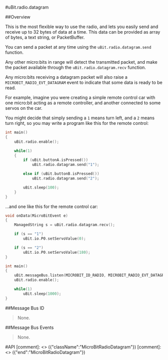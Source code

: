 #uBit.radio.datagram

##Overview

This is the most flexible way to use the radio, and lets you easily send and receive up to 32 bytes of data at a time.
This data can be provided as array of bytes, a text string, or PacketBuffer.

You can send a packet at any time using the `uBit.radio.datagram.send` function.

Any other micro:bits in range will detect the transmitted packet, and make the packet available through the
`uBit.radio.datagram.recv` function.

Any micro:bits receiving a datagram packet will also raise a `MICROBIT_RADIO_EVT_DATAGRAM` event to indicate
that some data is ready to be read.

For example, imagine you were creating a simple remote control car with one micro:bit acting as a remote controller, and another connected to some servos on the car.

You might decide that simply sending a `1` means turn left, and a `2` means turn right, so you may write a program like this for the remote control:

```cpp
int main()
{
    uBit.radio.enable();

    while(1)
    {
        if (uBit.buttonA.isPressed())
            uBit.radio.datagram.send("1");

        else if (uBit.buttonB.isPressed())
            uBit.radio.datagram.send("2");

        uBit.sleep(100);
    }
}
```

...and one like this for the remote control car:


```cpp
void onData(MicroBitEvent e)
{
    ManagedString s = uBit.radio.datagram.recv();

    if (s == "1")
        uBit.io.P0.setServoValue(0);

    if (s == "2")
        uBit.io.P0.setServoValue(180);
}

int main()
{
    uBit.messageBus.listen(MICROBIT_ID_RADIO, MICROBIT_RADIO_EVT_DATAGRAM, onData);
    uBit.radio.enable();

    while(1)
        uBit.sleep(1000);
}
```

##Message Bus ID

> None.

##Message Bus Events

> None.

#API
[comment]: <> ({"className":"MicroBitRadioDatagram"})
[comment]: <> ({"end":"MicroBitRadioDatagram"})
